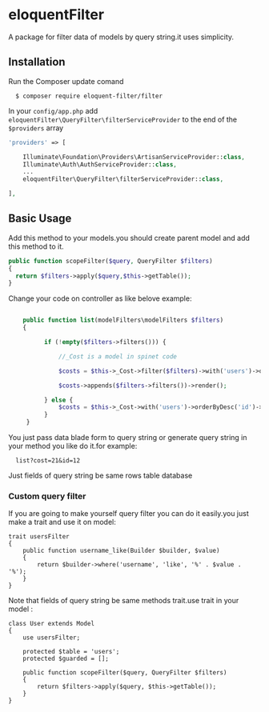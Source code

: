 # eloquentFilter
A package for filter data of models by query string.it uses simplicity.

## Installation

Run the Composer update comand

      $ composer require eloquent-filter/filter

In your `config/app.php` add `eloquentFilter\QueryFilter\filterServiceProvider` to the end of the `$providers` array

```php
'providers' => [

    Illuminate\Foundation\Providers\ArtisanServiceProvider::class,
    Illuminate\Auth\AuthServiceProvider::class,
    ...
    eloquentFilter\QueryFilter\filterServiceProvider::class,

],
```
## Basic Usage

Add this method to your models.you should create parent model and add this method to it.

```php
public function scopeFilter($query, QueryFilter $filters)
{
  return $filters->apply($query,$this->getTable());
}
```
Change your code on controller as like belove example:

```php

    public function list(modelFilters\modelFilters $filters)
    {

          if (!empty($filters->filters())) {

              //_Cost is a model in spinet code

              $costs = $this->_Cost->filter($filters)->with('users')->orderByDesc('id')->paginate(10);

              $costs->appends($filters->filters())->render();

          } else {
              $costs = $this->_Cost->with('users')->orderByDesc('id')->paginate(10);
          }
     }
```

You just pass data blade form to query string or generate query string in your method you like do it.for example:

```
  list?cost=21&id=12
```

Just fields of query string be same rows table database

### Custom query filter
If you are going to make yourself query filter you can do it easily.you just make a trait and use it on model:

```
trait usersFilter
{
    public function username_like(Builder $builder, $value)
    {
        return $builder->where('username', 'like', '%' . $value . '%');
    }
}
```
Note that fields of query string be same methods trait.use trait in your model :

```
class User extends Model
{
    use usersFilter;

    protected $table = 'users';
    protected $guarded = [];

    public function scopeFilter($query, QueryFilter $filters)
    {
        return $filters->apply($query, $this->getTable());
    }
}
```
